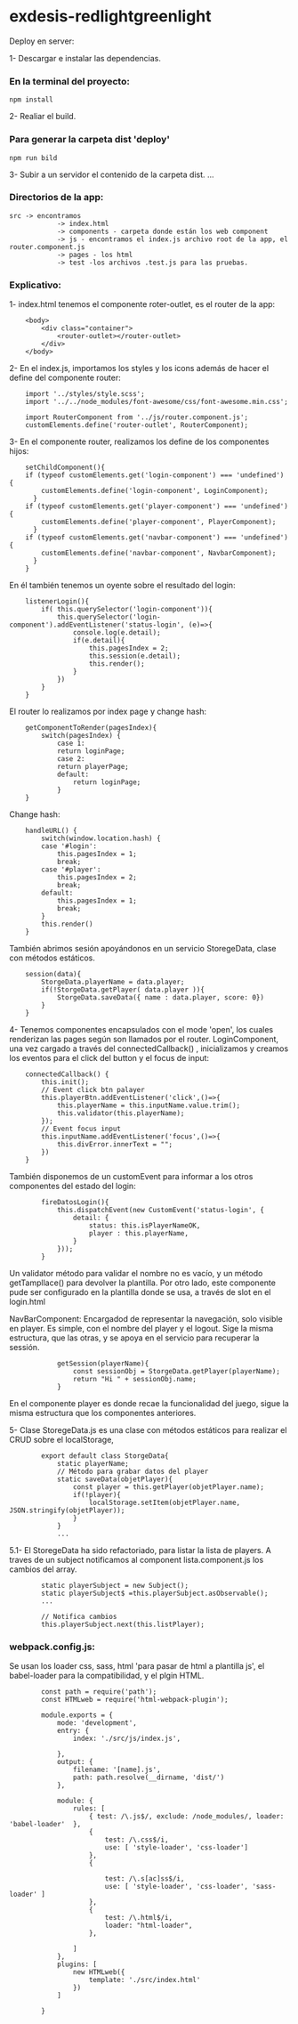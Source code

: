 # exdesis-redlightgreenlight

Deploy en server:

1- Descargar e instalar las dependencias.

### En la terminal del proyecto:
    npm install
2- Realiar el build.
### Para generar la carpeta dist 'deploy'
    npm run bild
3- Subir a un servidor el contenido de la carpeta dist.
    ...
### Directorios de la app:
    src -> encontramos
                -> index.html 
                -> components - carpeta donde están los web component
                -> js - encontramos el index.js archivo root de la app, el router.component.js
                -> pages - los html
                -> test -los archivos .test.js para las pruebas.
### Explicativo:
1- index.html tenemos el componente  roter-outlet, es el router de la app:
        
        <body>
            <div class="container">
                <router-outlet></router-outlet>
            </div>
        </body>

2- En el index.js, importamos los styles y los icons además de hacer el define del componente router:

        import '../styles/style.scss';
        import '../../node_modules/font-awesome/css/font-awesome.min.css';

        import RouterComponent from '../js/router.component.js';
        customElements.define('router-outlet', RouterComponent);

3- En el componente router, realizamos los define de los componentes hijos:
        
        setChildComponent(){
        if (typeof customElements.get('login-component') === 'undefined') {
            customElements.define('login-component', LoginComponent);
          }
        if (typeof customElements.get('player-component') === 'undefined') {
            customElements.define('player-component', PlayerComponent);
          }
        if (typeof customElements.get('navbar-component') === 'undefined') {
            customElements.define('navbar-component', NavbarComponent);
          }
        }

En él también tenemos un oyente sobre el resultado del login:

        listenerLogin(){
            if( this.querySelector('login-component')){
                this.querySelector('login-component').addEventListener('status-login', (e)=>{
                    console.log(e.detail);
                    if(e.detail){
                        this.pagesIndex = 2;
                        this.session(e.detail);
                        this.render();
                    }
                })
            }
        }

El router lo realizamos por index page y change hash:

        getComponentToRender(pagesIndex){
            switch(pagesIndex) {
                case 1:
                return loginPage;
                case 2:
                return playerPage;
                default:
                    return loginPage;
                }
        }

Change hash:

        handleURL() {
            switch(window.location.hash) {
            case '#login':
                this.pagesIndex = 1;
                break;
            case '#player':
                this.pagesIndex = 2;
                break;
            default:
                this.pagesIndex = 1;
                break;
            }
            this.render()
        }
    
También abrimos sesión apoyándonos en un servicio StoregeData, clase con métodos estáticos.

        session(data){
            StorgeData.playerName = data.player;
            if(!StorgeData.getPlayer( data.player )){
                StorgeData.saveData({ name : data.player, score: 0})
            }
        }

4- Tenemos componentes encapsulados con el mode 'open', los cuales renderizan las pages según son llamados por el router.
LoginComponent, una vez cargado a través del  connectedCallback() , inicializamos y creamos los eventos para el click del button y el focus de input:

        connectedCallback() {
            this.init();
            // Event click btn palayer
            this.playerBtn.addEventListener('click',()=>{
                this.playerName = this.inputName.value.trim();
                this.validator(this.playerName);
            });
            // Event focus input
            this.inputName.addEventListener('focus',()=>{
                this.divError.innerText = "";
            })
        }

También disponemos de un customEvent para informar a los otros componentes del estado del login:
            
            fireDatosLogin(){
                this.dispatchEvent(new CustomEvent('status-login', {
                    detail: {
                        status: this.isPlayerNameOK,
                        player : this.playerName,
                    }
                }));
            }
  
  Un validator método para validar el nombre no es vacío, y un método getTampllace() para devolver la plantilla.
  Por otro lado, este componente pude ser configurado en la plantilla donde se usa, a través de slot en el login.html
        
        
  NavBarComponent: Encargadod de representar la navegación, solo visible en player.
  Es simple, con el nombre del player y el logout. Sige la misma estructura, que las otras, y 
  se apoya en el servicio para recuperar la sessión.

                getSession(playerName){
                    const sessionObj = StorgeData.getPlayer(playerName);
                    return "Hi " + sessionObj.name;
                }
        
   En el componente player es donde recae la funcionalidad del juego, sigue la misma estructura que los
   componentes anteriores.

   5- Clase  StoregeData.js es una clase con métodos estáticos para realizar el CRUD sobre el localStorage,
            
            export default class StorgeData{
                static playerName;
                // Método para grabar datos del player
                static saveData(objetPlayer){
                    const player = this.getPlayer(objetPlayer.name);
                    if(!player){
                        localStorage.setItem(objetPlayer.name, JSON.stringify(objetPlayer));
                    }
                }
                ...

5.1- El StoregeData ha sido refactoriado, para listar la lista de players. A traves de un subject notificamos al component lista.component.js los cambios del array.
               
            static playerSubject = new Subject();
            static playerSubject$ =this.playerSubject.asObservable();
            ...

            // Notifica cambios
            this.playerSubject.next(this.listPlayer);


  ### webpack.config.js:
  Se usan los loader css, sass, html 'para pasar de html a plantilla js', el babel-loader para la compatibilidad, y el plgin HTML.
            
            const path = require('path');
            const HTMLweb = require('html-webpack-plugin');

            module.exports = {
                mode: 'development',
                entry: { 
                    index: './src/js/index.js',

                },
                output: {
                    filename: '[name].js',
                    path: path.resolve(__dirname, 'dist/')
                },

                module: {
                    rules: [
                        { test: /\.js$/, exclude: /node_modules/, loader: 'babel-loader'  },
                        {
                            test: /\.css$/i,
                            use: [ 'style-loader', 'css-loader']
                        },
                        {   

                            test: /\.s[ac]ss$/i, 
                            use: [ 'style-loader', 'css-loader', 'sass-loader' ]
                        },
                        {
                            test: /\.html$/i,
                            loader: "html-loader",
                        },

                    ]
                },
                plugins: [
                    new HTMLweb({
                        template: './src/index.html'
                    })
                ]

            }
  
  
        
       

